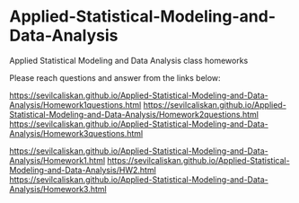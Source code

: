 # Applied-Statistical-Modeling-and-Data-Analysis
Applied Statistical Modeling and Data Analysis class homeworks

Please reach questions and answer from the links below:

https://sevilcaliskan.github.io/Applied-Statistical-Modeling-and-Data-Analysis/Homework1questions.html
https://sevilcaliskan.github.io/Applied-Statistical-Modeling-and-Data-Analysis/Homework2questions.html
https://sevilcaliskan.github.io/Applied-Statistical-Modeling-and-Data-Analysis/Homework3questions.html

https://sevilcaliskan.github.io/Applied-Statistical-Modeling-and-Data-Analysis/Homework1.html
https://sevilcaliskan.github.io/Applied-Statistical-Modeling-and-Data-Analysis/HW2.html
https://sevilcaliskan.github.io/Applied-Statistical-Modeling-and-Data-Analysis/Homework3.html
